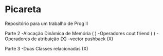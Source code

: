 Picareta
========

Repositório para um trabalho de Prog II

Parte 2
-Alocação Dinâmica de Memória ( )
-Operadores cout friend ( )
-Operadores de atribuição (X)
-vector pushback (X)

Parte 3
-Duas Classes relacionadas (X)
